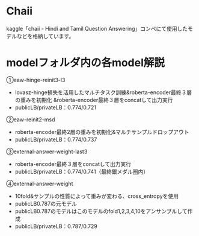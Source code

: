 # Chaii
kaggle「chaii - Hindi and Tamil Question Answering」コンペにて使用したモデルなどを格納しています。

# modelフォルダ内の各model解説 
①eaw-hinge-reinit3-l3<br>
- lovasz-hinge損失を活用したマルチタスク訓練&roberta-encoder最終３層の重みを初期化 
  &roberta-encoder最終３層をconcatして出力実行
- publicLB/privateLB：0.774/0.721

②eaw-reinit2-msd<br>
- roberta-encoder最終2層の重みを初期化&マルチサンプルドロップアウト
- publicLB/privateLB：0.774/0.737

③external-answer-weight-last3<br> 
- roberta-encoder最終３層をconcatして出力実行
- publicLB/privateLB：0.774/0.741（最終銀メダル圏内）

④external-answer-weight<br>
- 10fold&サンプルの性質によって重みが変わる、cross_entropyを使用
- publicLB0.787の元モデル
- publicLB0.787のモデルはこのモデルのfold1,2,3,4,10をアンサンブルして作成
- publicLB/privateLB：0.787/0.729
